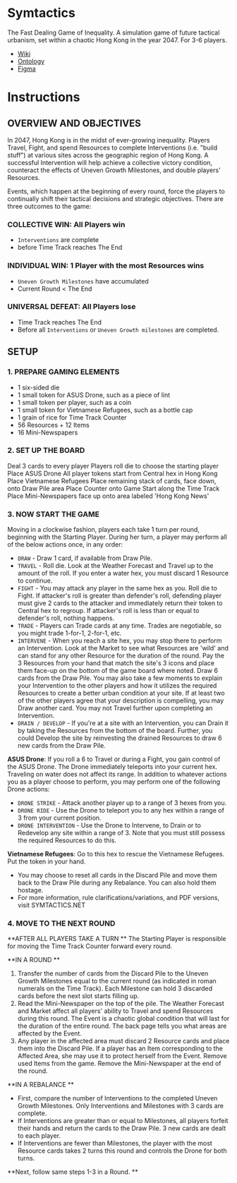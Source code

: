 # Symtactics

The Fast Dealing Game of Inequality.
A simulation game of future tactical urbanism, set within a chaotic Hong Kong in the year 2047. For 3-6 players.

-   [Wiki](https://github.com/Hartaki/symtactics/wiki)
-   [Ontology](https://airtable.com/appYlFUTnHJD8kNUx/tbl2gMnbXPxuPqZkO/viw04RaxLBGdozGs2?blocks=hide)
-   [Figma](https://airtable.com/appYlFUTnHJD8kNUx/tbl2gMnbXPxuPqZkO/viw04RaxLBGdozGs2?blocks=hide)

# Instructions

## OVERVIEW AND OBJECTIVES

In 2047, Hong Kong is in the midst of ever-growing inequality. Players Travel, Fight, and spend Resources to complete Interven­tions (i.e. "build stuff") at various sites across the geographic region of Hong Kong. A successful Intervention will help achieve a collective victory condition, counteract the effects of Uneven Growth Milestones, and double players' Resources.

Events, which happen at the beginning of every round, force the players to continually shift their tactical decisions and strate­gic objectives. There are three outcomes to the game:

### COLLECTIVE WIN: All Players win
- `Interventions` are complete
- before Time Track reaches The End 

### INDIVIDUAL WIN: 1 Player with the most Resources wins
- `Uneven Growth Milestones` have accumulated
- Current Round < The End 

### UNIVERSAL DEFEAT: All Players lose
- Time Track reaches The End 
- Before all `Interventions` or `Uneven Growth milestones` are completed.

## SETUP

### 1. PREPARE GAMING ELEMENTS

-   1 six-sided die
-   1 small token for ASUS Drone, such as a piece of lint
-   1 small token per player, such as a coin
-   1 small token for Vietnamese Refugees, such as a bottle cap
-   1 grain of rice for Time Track Counter
-   56 Resources + 12 Items
-   16 Mini-Newspapers

### 2. SET UP THE BOARD

Deal 3 cards to every player
Players roll die to choose the starting player
Place ASUS Drone
All player tokens start from Central hex in Hong Kong
Place Vietnamese Refugees
Place remaining stack of cards, face down, onto Draw Pile area
Place Counter onto Game Start along the Time Track
Place Mini-Newspapers face up onto area labeled 'Hong Kong News'

### 3. NOW START THE GAME

Moving in a clockwise fashion, players each take 1 turn per round, beginning with the Starting Player. During her turn, a player may perform all of the below actions once, in any order:

-   `DRAW` - Draw 1 card, if available from Draw Pile.
-   `TRAVEL` - Roll die. Look at the Weather Forecast and Travel up to the amount of the roll. If you enter a water hex, you must discard 1 Resource to continue.
-   `FIGHT` - You may attack any player in the same hex as you. Roll die to Fight. If attacker's roll is greater than defender's roll, defending player must give 2 cards to the attacker and immediately return their token to Central hex to regroup. If attacker's roll is less than or equal to defender's roll, nothing happens.
-   `TRADE` - Players can Trade cards at any time. Trades are nego­tiable, so you might trade 1-for-1, 2-for-1, etc.
-   `INTERVENE` - When you reach a site hex, you may stop there to perform an Intervention. Look at the Market to see what Resources are 'wild' and can stand for any other Resource for the duration of the round. Pay the 3 Resources from your hand that match the site's 3 icons and place them face-up on the bottom of the game board where noted. Draw 6 cards from the Draw Pile. You may also take a few moments to explain your Intervention to the other players and how it utilizes the required Resources to create a better urban condition at your site. If at least two of the other players agree that your description is compelling, you may Draw another card. You may not Travel further upon complet­ing an Intervention.
-   `DRAIN / DEVELOP` - If you're at a site with an Intervention, you can Drain it by taking the Resources from the bottom of the board. Further, you could Develop the site by reinvesting the drained Resources to draw 6 new cards from the Draw Pile.

**ASUS Drone**: If you roll a 6 to Travel or during a Fight, you gain control of the ASUS Drone. The Drone immedi­ately teleports into your current hex. Traveling on water does not affect its range. In addition to whatever actions you as a player choose to perform, you may perform one of the following Drone actions:

-   `DRONE STRIKE` - Attack another player up to a range of 3 hexes from you.
-   `DRONE RIDE` - Use the Drone to teleport you to any hex within a range of 3 from your current position.
-   `DRONE INTERVENTION` - Use the Drone to Intervene, to Drain or to Redevelop any site within a range of 3. Note that you must still possess the required Resources to do this.

**Vietnamese Refugees**: Go to this hex to rescue the Vietnamese Refugees. Put the token in your hand.

-   You may choose to reset all cards in the Discard Pile and move them back to the Draw Pile during any Rebalance. You can also hold them hostage.
-   For more information, rule clarifications/variations, and PDF versions, visit SYMTACTICS.NET

### 4. MOVE TO THE NEXT ROUND

**AFTER ALL PLAYERS TAKE A TURN **
The Starting Player is responsible for moving the Time Track Counter forward every round.

**IN A ROUND **

1. Transfer the number of cards from the Discard Pile to the Uneven Growth Milestones equal to the current round (as indicated in roman numerals on the Time Track). Each Milestone can hold 3 discarded cards before the next slot starts filling up.
2. Read the Mini-Newspaper on the top of the pile. The Weather Forecast and Market affect all players' ability to Travel and spend Resources during this round. The Event is a chaotic global condition that will last for the duration of the entire round. The back page tells you what areas are affected by the Event.
3. Any player in the affected area must discard 2 Resource cards and place them into the Discard Pile. If a player has an Item corresponding to the Affected Area, she may use it to protect herself from the Event. Remove used Items from the game. Remove the Mini-Newspaper at the end of the round.

**IN A REBALANCE **

-   First, compare the number of Interventions to the com­pleted Uneven Growth Milestones. Only Interventions and Milestones with 3 cards are complete.
-   If Interventions are greater than or equal to Milestones, all players forfeit their hands and return the cards to the Draw Pile. 3 new cards are dealt to each player.
-   If Interventions are fewer than Milestones, the player with the most Resource cards takes 2 turns this round and controls the Drone for both turns.

**Next, follow same steps 1-3 in a Round. **

